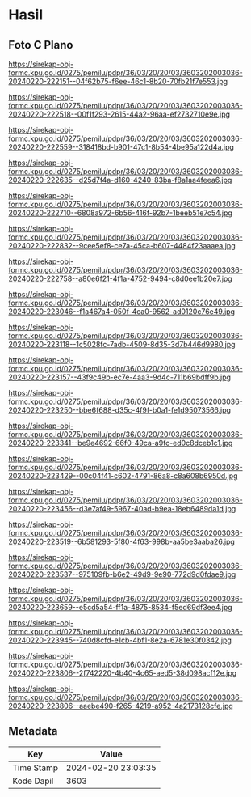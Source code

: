# Hasil

## Foto C Plano

https://sirekap-obj-formc.kpu.go.id/0275/pemilu/pdpr/36/03/20/20/03/3603202003036-20240220-222151--04f62b75-f6ee-46c1-8b20-70fb21f7e553.jpg

https://sirekap-obj-formc.kpu.go.id/0275/pemilu/pdpr/36/03/20/20/03/3603202003036-20240220-222518--00f1f293-2615-44a2-96aa-ef2732710e9e.jpg

https://sirekap-obj-formc.kpu.go.id/0275/pemilu/pdpr/36/03/20/20/03/3603202003036-20240220-222559--318418bd-b901-47c1-8b54-4be95a122d4a.jpg

https://sirekap-obj-formc.kpu.go.id/0275/pemilu/pdpr/36/03/20/20/03/3603202003036-20240220-222635--d25d7f4a-d160-4240-83ba-f8a1aa4feea6.jpg

https://sirekap-obj-formc.kpu.go.id/0275/pemilu/pdpr/36/03/20/20/03/3603202003036-20240220-222710--6808a972-6b56-416f-92b7-1beeb51e7c54.jpg

https://sirekap-obj-formc.kpu.go.id/0275/pemilu/pdpr/36/03/20/20/03/3603202003036-20240220-222832--9cee5ef8-ce7a-45ca-b607-4484f23aaaea.jpg

https://sirekap-obj-formc.kpu.go.id/0275/pemilu/pdpr/36/03/20/20/03/3603202003036-20240220-222758--a80e6f21-4f1a-4752-9494-c8d0ee1b20e7.jpg

https://sirekap-obj-formc.kpu.go.id/0275/pemilu/pdpr/36/03/20/20/03/3603202003036-20240220-223046--f1a467a4-050f-4ca0-9562-ad0120c76e49.jpg

https://sirekap-obj-formc.kpu.go.id/0275/pemilu/pdpr/36/03/20/20/03/3603202003036-20240220-223118--1c5028fc-7adb-4509-8d35-3d7b446d9980.jpg

https://sirekap-obj-formc.kpu.go.id/0275/pemilu/pdpr/36/03/20/20/03/3603202003036-20240220-223157--43f9c49b-ec7e-4aa3-9d4c-711b69bdff9b.jpg

https://sirekap-obj-formc.kpu.go.id/0275/pemilu/pdpr/36/03/20/20/03/3603202003036-20240220-223250--bbe6f688-d35c-4f9f-b0a1-fe1d95073566.jpg

https://sirekap-obj-formc.kpu.go.id/0275/pemilu/pdpr/36/03/20/20/03/3603202003036-20240220-223341--be9e4692-66f0-49ca-a9fc-ed0c8dceb1c1.jpg

https://sirekap-obj-formc.kpu.go.id/0275/pemilu/pdpr/36/03/20/20/03/3603202003036-20240220-223429--00c04f41-c602-4791-86a8-c8a608b6950d.jpg

https://sirekap-obj-formc.kpu.go.id/0275/pemilu/pdpr/36/03/20/20/03/3603202003036-20240220-223456--d3e7af49-5967-40ad-b9ea-18eb6489da1d.jpg

https://sirekap-obj-formc.kpu.go.id/0275/pemilu/pdpr/36/03/20/20/03/3603202003036-20240220-223519--6b581293-5f80-4f63-998b-aa5be3aaba26.jpg

https://sirekap-obj-formc.kpu.go.id/0275/pemilu/pdpr/36/03/20/20/03/3603202003036-20240220-223537--975109fb-b6e2-49d9-9e90-772d9d0fdae9.jpg

https://sirekap-obj-formc.kpu.go.id/0275/pemilu/pdpr/36/03/20/20/03/3603202003036-20240220-223659--e5cd5a54-ff1a-4875-8534-f5ed69df3ee4.jpg

https://sirekap-obj-formc.kpu.go.id/0275/pemilu/pdpr/36/03/20/20/03/3603202003036-20240220-223945--740d8cfd-e1cb-4bf1-8e2a-6781e30f0342.jpg

https://sirekap-obj-formc.kpu.go.id/0275/pemilu/pdpr/36/03/20/20/03/3603202003036-20240220-223806--2f742220-4b40-4c65-aed5-38d098acf12e.jpg

https://sirekap-obj-formc.kpu.go.id/0275/pemilu/pdpr/36/03/20/20/03/3603202003036-20240220-223806--aaebe490-f265-4219-a952-4a2173128cfe.jpg


## Metadata

| Key        | Value               |
| ---------- | ------------------- |
| Time Stamp | 2024-02-20 23:03:35 |
| Kode Dapil | 3603                |



